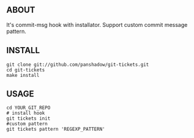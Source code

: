 ABOUT
-----

It's commit-msg hook with installator. Support custom commit message pattern.


INSTALL
-------

    git clone git://github.com/panshadow/git-tickets.git
    cd git-tickets
    make install

USAGE
-----

    cd YOUR_GIT_REPO
    # install hook
    git tickets init
    #custom pattern
    git tickets pattern 'REGEXP_PATTERN'
